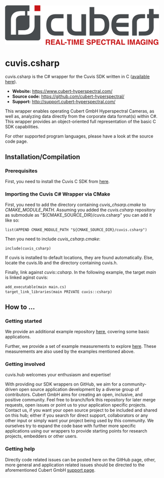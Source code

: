 ![image](https://raw.githubusercontent.com/cubert-hyperspectral/cuvis.sdk/main/branding/logo/banner.png)

# cuvis.csharp

cuvis.csharp is the C# wrapper for the Cuvis SDK written in C ([available here](https://github.com/cubert-hyperspectral/cuvis.sdk)).

- **Website:** https://www.cubert-hyperspectral.com/
- **Source code:** https://github.com/cubert-hyperspectral/
- **Support:** http://support.cubert-hyperspectral.com/

This wrapper enables operating Cubert GmbH Hyperspectral Cameras, as well as, 
analyzing data directly from the corporate data format(s) within C#.
This wrapper provides an object-oriented full representation of the basic C SDK 
capabilities.

For other supported program languages, please have a look at the 
source code page.

## Installation/Compilation

### Prerequisites

First, you need to install the Cuvis C SDK from [here](https://cloud.cubert-gmbh.de/s/q3YiPZPJe5oXziZ).

### Importing the Cuvis C# Wrapper via CMake

First, you need to add the directory containing *cuvis_chsarp.cmake* to *CMAKE_MODULE_PATH*. Assuming you added the *cuvis.csharp* repository as submodule as "${CMAKE_SOURCE_DIR}/cuvis.csharp" you can add it like so:
```
list(APPEND CMAKE_MODULE_PATH "${CMAKE_SOURCE_DIR}/cuvis.csharp")
```
Then you need to include *cuvis_csharp.cmake*:
```
include(cuvis_csharp)
```
If cuvis is installed to default locations, they are found automatically. Else, locate the cuvis.lib and the directory containing cuvis.h.

Finally, link against *cuvis::csharp*. In the following example, the target *main* is linked aginst cuvis:
```
add_executable(main main.cs)
target_link_libraries(main PRIVATE cuvis::csharp)
```

## How to ...

### Getting started

We provide an additional example repository [here](https://github.com/cubert-hyperspectral/cuvis.csharp.examples),
covering some basic applications.

Further, we provide a set of example measurements to explore [here](https://cloud.cubert-gmbh.de/s/SrkSRja5FKGS2Tw).
These measurements are also used by the examples mentioned above.

### Getting involved

cuvis.hub welcomes your enthusiasm and expertise!

With providing our SDK wrappers on GitHub, we aim for a community-driven open 
source application development by a diverse group of contributors.
Cubert GmbH aims for creating an open, inclusive, and positive community.
Feel free to branch/fork this repository for later merge requests, open 
issues or point us to your application specific projects.
Contact us, if you want your open source project to be included and shared 
on this hub; either if you search for direct support, collaborators or any 
other input or simply want your project being used by this community.
We ourselves try to expand the code base with further more specific 
applications using our wrappers to provide starting points for research 
projects, embedders or other users.

### Getting help

Directly code related issues can be posted here on the GitHub page, other, more 
general and application related issues should be directed to the 
aforementioned Cubert GmbH [support page](http://support.cubert-hyperspectral.com/).

